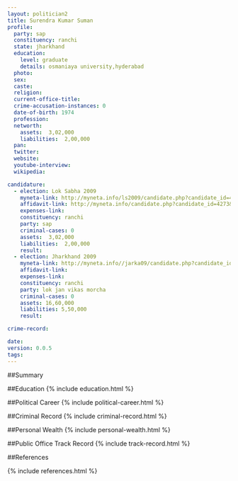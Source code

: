 ```yaml
---
layout: politician2
title: Surendra Kumar Suman
profile: 
  party: sap
  constituency: ranchi
  state: jharkhand
  education: 
    level: graduate
    details: osmaniaya university,hyderabad
  photo: 
  sex: 
  caste: 
  religion: 
  current-office-title: 
  crime-accusation-instances: 0
  date-of-birth: 1974
  profession: 
  networth: 
    assets:  3,02,000
    liabilities:  2,00,000
  pan: 
  twitter: 
  website: 
  youtube-interview: 
  wikipedia: 

candidature: 
  - election: Lok Sabha 2009
    myneta-link: http://myneta.info/ls2009/candidate.php?candidate_id=4273
    affidavit-link: http://myneta.info/candidate.php?candidate_id=4273&scan=original
    expenses-link: 
    constituency: ranchi 
    party: sap
    criminal-cases: 0
    assets:  3,02,000
    liabilities:  2,00,000
    result:  
  - election: Jharkhand 2009
    myneta-link: http://myneta.info//jarka09/candidate.php?candidate_id=92
    affidavit-link: 
    expenses-link: 
    constituency: ranchi 
    party: lok jan vikas morcha
    criminal-cases: 0
    assets: 16,60,000
    liabilities: 5,50,000
    result:  

crime-record: 

date: 
version: 0.0.5
tags: 
---
```

##Summary


##Education
{% include education.html %}


##Political Career
{% include political-career.html %}


##Criminal Record
{% include criminal-record.html %}


##Personal Wealth
{% include personal-wealth.html %}


##Public Office Track Record
{% include track-record.html %}


##References


{% include references.html %}